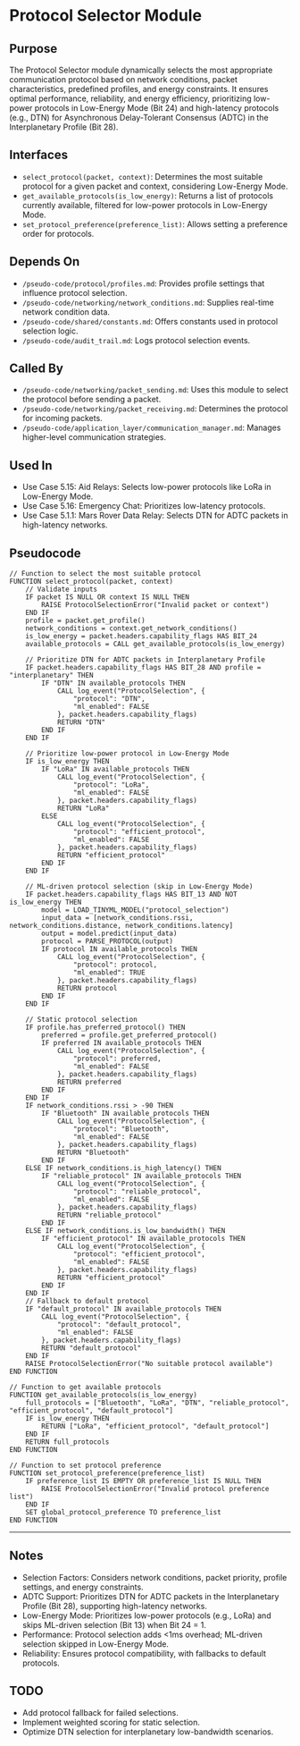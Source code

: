 # Protocol Selector Module

## Purpose
The Protocol Selector module dynamically selects the most appropriate communication protocol based on network conditions, packet characteristics, predefined profiles, and energy constraints. It ensures optimal performance, reliability, and energy efficiency, prioritizing low-power protocols in Low-Energy Mode (Bit 24) and high-latency protocols (e.g., DTN) for Asynchronous Delay-Tolerant Consensus (ADTC) in the Interplanetary Profile (Bit 28).


## Interfaces
- `select_protocol(packet, context)`: Determines the most suitable protocol for a given packet and context, considering Low-Energy Mode.  
- `get_available_protocols(is_low_energy)`: Returns a list of protocols currently available, filtered for low-power protocols in Low-Energy Mode.  
- `set_protocol_preference(preference_list)`: Allows setting a preference order for protocols.  

## Depends On
- `/pseudo-code/protocol/profiles.md`: Provides profile settings that influence protocol selection.  
- `/pseudo-code/networking/network_conditions.md`: Supplies real-time network condition data.  
- `/pseudo-code/shared/constants.md`: Offers constants used in protocol selection logic.  
- `/pseudo-code/audit_trail.md`: Logs protocol selection events.

## Called By
- `/pseudo-code/networking/packet_sending.md`: Uses this module to select the protocol before sending a packet.  
- `/pseudo-code/networking/packet_receiving.md`: Determines the protocol for incoming packets.  
- `/pseudo-code/application_layer/communication_manager.md`: Manages higher-level communication strategies.  

## Used In
- Use Case 5.15: Aid Relays: Selects low-power protocols like LoRa in Low-Energy Mode.
- Use Case 5.16: Emergency Chat: Prioritizes low-latency protocols.
- Use Case 5.1.1: Mars Rover Data Relay: Selects DTN for ADTC packets in high-latency networks. 


## Pseudocode
```pseudocode
// Function to select the most suitable protocol
FUNCTION select_protocol(packet, context)
    // Validate inputs
    IF packet IS NULL OR context IS NULL THEN
        RAISE ProtocolSelectionError("Invalid packet or context")
    END IF
    profile = packet.get_profile()
    network_conditions = context.get_network_conditions()
    is_low_energy = packet.headers.capability_flags HAS BIT_24
    available_protocols = CALL get_available_protocols(is_low_energy)
    
    // Prioritize DTN for ADTC packets in Interplanetary Profile
    IF packet.headers.capability_flags HAS BIT_28 AND profile = "interplanetary" THEN
        IF "DTN" IN available_protocols THEN
            CALL log_event("ProtocolSelection", {
                "protocol": "DTN",
                "ml_enabled": FALSE
            }, packet.headers.capability_flags)
            RETURN "DTN"
        END IF
    END IF
    
    // Prioritize low-power protocol in Low-Energy Mode
    IF is_low_energy THEN
        IF "LoRa" IN available_protocols THEN
            CALL log_event("ProtocolSelection", {
                "protocol": "LoRa",
                "ml_enabled": FALSE
            }, packet.headers.capability_flags)
            RETURN "LoRa"
        ELSE
            CALL log_event("ProtocolSelection", {
                "protocol": "efficient_protocol",
                "ml_enabled": FALSE
            }, packet.headers.capability_flags)
            RETURN "efficient_protocol"
        END IF
    END IF

    // ML-driven protocol selection (skip in Low-Energy Mode)
    IF packet.headers.capability_flags HAS BIT_13 AND NOT is_low_energy THEN
        model = LOAD_TINYML_MODEL("protocol_selection")
        input_data = [network_conditions.rssi, network_conditions.distance, network_conditions.latency]
        output = model.predict(input_data)
        protocol = PARSE_PROTOCOL(output)
        IF protocol IN available_protocols THEN
            CALL log_event("ProtocolSelection", {
                "protocol": protocol,
                "ml_enabled": TRUE
            }, packet.headers.capability_flags)
            RETURN protocol
        END IF
    END IF

    // Static protocol selection
    IF profile.has_preferred_protocol() THEN
        preferred = profile.get_preferred_protocol()
        IF preferred IN available_protocols THEN
            CALL log_event("ProtocolSelection", {
                "protocol": preferred,
                "ml_enabled": FALSE
            }, packet.headers.capability_flags)
            RETURN preferred
        END IF
    END IF
    IF network_conditions.rssi > -90 THEN
        IF "Bluetooth" IN available_protocols THEN
            CALL log_event("ProtocolSelection", {
                "protocol": "Bluetooth",
                "ml_enabled": FALSE
            }, packet.headers.capability_flags)
            RETURN "Bluetooth"
        END IF
    ELSE IF network_conditions.is_high_latency() THEN
        IF "reliable_protocol" IN available_protocols THEN
            CALL log_event("ProtocolSelection", {
                "protocol": "reliable_protocol",
                "ml_enabled": FALSE
            }, packet.headers.capability_flags)
            RETURN "reliable_protocol"
        END IF
    ELSE IF network_conditions.is_low_bandwidth() THEN
        IF "efficient_protocol" IN available_protocols THEN
            CALL log_event("ProtocolSelection", {
                "protocol": "efficient_protocol",
                "ml_enabled": FALSE
            }, packet.headers.capability_flags)
            RETURN "efficient_protocol"
        END IF
    END IF
    // Fallback to default protocol
    IF "default_protocol" IN available_protocols THEN
        CALL log_event("ProtocolSelection", {
            "protocol": "default_protocol",
            "ml_enabled": FALSE
        }, packet.headers.capability_flags)
        RETURN "default_protocol"
    END IF
    RAISE ProtocolSelectionError("No suitable protocol available")
END FUNCTION

// Function to get available protocols
FUNCTION get_available_protocols(is_low_energy)
    full_protocols = ["Bluetooth", "LoRa", "DTN", "reliable_protocol", "efficient_protocol", "default_protocol"]
    IF is_low_energy THEN
        RETURN ["LoRa", "efficient_protocol", "default_protocol"]
    END IF
    RETURN full_protocols
END FUNCTION

// Function to set protocol preference
FUNCTION set_protocol_preference(preference_list)
    IF preference_list IS EMPTY OR preference_list IS NULL THEN
        RAISE ProtocolSelectionError("Invalid protocol preference list")
    END IF
    SET global_protocol_preference TO preference_list
END FUNCTION
```

---

## Notes
- Selection Factors: Considers network conditions, packet priority, profile settings, and energy constraints.
- ADTC Support: Prioritizes DTN for ADTC packets in the Interplanetary Profile (Bit 28), supporting high-latency networks.
- Low-Energy Mode: Prioritizes low-power protocols (e.g., LoRa) and skips ML-driven selection (Bit 13) when Bit 24 = 1.
- Performance: Protocol selection adds <1ms overhead; ML-driven selection skipped in Low-Energy Mode.
- Reliability: Ensures protocol compatibility, with fallbacks to default protocols.

## TODO
- Add protocol fallback for failed selections.
- Implement weighted scoring for static selection.
- Optimize DTN selection for interplanetary low-bandwidth scenarios.
